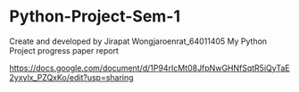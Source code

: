 # Python-Project-Sem-1
Create and developed by Jirapat Wongjaroenrat_64011405
My Python Project progress paper report

https://docs.google.com/document/d/1P94rIcMt08JfpNwGHNfSqtR5iQyTaE2yxylx_PZQxKo/edit?usp=sharing
